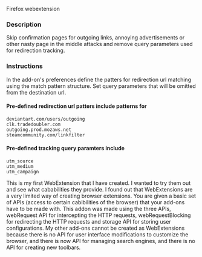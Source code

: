 Firefox webextension

### Description
Skip confirmation pages for outgoing links, annoying advertisements or other nasty page in the middle attacks and remove query parameters used for redirection tracking.

### Instructions
In the add-on's preferences define the patters for redirection url matching using the match pattern structure. Set query parameters that will be omitted from the destination url.

#### Pre-defined redirection url patters include patterns for

```
deviantart.com/users/outgoing
clk.tradedoubler.com
outgoing.prod.mozaws.net
steamcommunity.com/linkfilter
```

#### Pre-defined tracking query paramters include</b>

```
utm_source
utm_medium
utm_campaign
```

This is my first WebExtension that I have created. I wanted to try them out and see what cababilities they provide. I found out that WebExtensions are a very limited way of creating browser extensions. You are given a basic set of APIs (access to certain cabibilities of the browser) that your add-ons have to be made with. This addon was made using the three APIs, webRequest API for intercepting the HTTP requests, webRequestBlocking for redirecting the HTTP requests and storage API for storing user configurations. My other add-ons cannot be created as WebExtensions because there is no API for user interface modifications to customize the browser, and there is now API for managing search engines, and there is no API for creating new toolbars.
